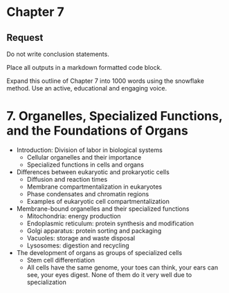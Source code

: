 # Chapter 7

## Request

Do not write conclusion statements. 

Place all outputs in a markdown formatted code block.

Expand this outline of Chapter 7 into 1000 words using the snowflake method. Use an active, educational and engaging voice. 


# 7. Organelles, Specialized Functions, and the Foundations of Organs
   - Introduction: Division of labor in biological systems
     * Cellular organelles and their importance
     * Specialized functions in cells and organs
   - Differences between eukaryotic and prokaryotic cells
     * Diffusion and reaction times
     * Membrane compartmentalization in eukaryotes
     * Phase condensates and chromatin regions
     * Examples of eukaryotic cell compartmentalization
   - Membrane-bound organelles and their specialized functions
     * Mitochondria: energy production
     * Endoplasmic reticulum: protein synthesis and modification
     * Golgi apparatus: protein sorting and packaging
     * Vacuoles: storage and waste disposal
     * Lysosomes: digestion and recycling
  - The development of organs as groups of specialized cells
    * Stem cell differentiation
    * All cells have the same genome, your toes can think, your ears can see, your eyes digest. None of them do it very well due to specialization
